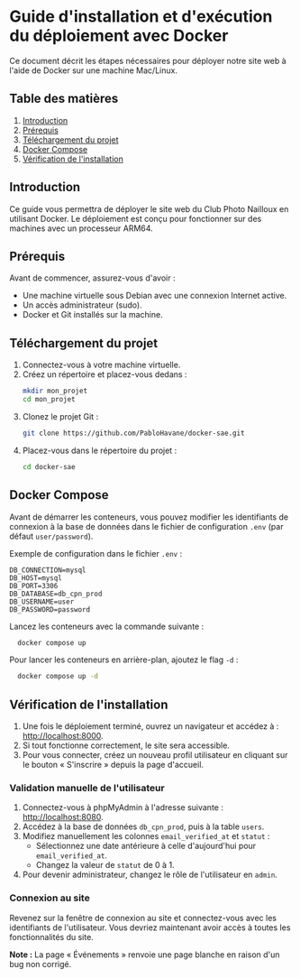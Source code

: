 # Guide d'installation et d'exécution du déploiement avec Docker

Ce document décrit les étapes nécessaires pour déployer notre site web à l'aide de Docker sur une machine Mac/Linux.

## Table des matières
1. [Introduction](#introduction)
2. [Prérequis](#prérequis)
3. [Téléchargement du projet](#téléchargement-du-projet)
4. [Docker Compose](#docker-compose)
5. [Vérification de l'installation](#vérification-de-linstallation)

## Introduction
Ce guide vous permettra de déployer le site web du Club Photo Nailloux en utilisant Docker. Le déploiement est conçu pour fonctionner sur des machines avec un processeur ARM64.

## Prérequis
Avant de commencer, assurez-vous d'avoir :
- Une machine virtuelle sous Debian avec une connexion Internet active.
- Un accès administrateur (sudo).
- Docker et Git installés sur la machine.

## Téléchargement du projet
1. Connectez-vous à votre machine virtuelle.
2. Créez un répertoire et placez-vous dedans :
   ```bash
   mkdir mon_projet
   cd mon_projet
   ```
3. Clonez le projet Git :
   ```bash
   git clone https://github.com/PabloHavane/docker-sae.git
   ```
4. Placez-vous dans le répertoire du projet :
   ```bash
   cd docker-sae
   ```

## Docker Compose
Avant de démarrer les conteneurs, vous pouvez modifier les identifiants de connexion à la base de données dans le fichier de configuration `.env` (par défaut `user/password`).

Exemple de configuration dans le fichier `.env` :
```env
DB_CONNECTION=mysql
DB_HOST=mysql
DB_PORT=3306
DB_DATABASE=db_cpn_prod
DB_USERNAME=user
DB_PASSWORD=password
```

Lancez les conteneurs avec la commande suivante :
```bash
  docker compose up
```
Pour lancer les conteneurs en arrière-plan, ajoutez le flag `-d` :
```bash
  docker compose up -d
```

## Vérification de l'installation
1. Une fois le déploiement terminé, ouvrez un navigateur et accédez à : [http://localhost:8000](http://localhost:8000).
2. Si tout fonctionne correctement, le site sera accessible.
3. Pour vous connecter, créez un nouveau profil utilisateur en cliquant sur le bouton « S'inscrire » depuis la page d'accueil.

### Validation manuelle de l'utilisateur
1. Connectez-vous à phpMyAdmin à l'adresse suivante : [http://localhost:8080](http://localhost:8080).
2. Accédez à la base de données `db_cpn_prod`, puis à la table `users`.
3. Modifiez manuellement les colonnes `email_verified_at` et `statut` :
    - Sélectionnez une date antérieure à celle d'aujourd'hui pour `email_verified_at`.
    - Changez la valeur de `statut` de 0 à 1.
4. Pour devenir administrateur, changez le rôle de l'utilisateur en `admin`.

### Connexion au site
Revenez sur la fenêtre de connexion au site et connectez-vous avec les identifiants de l'utilisateur. Vous devriez maintenant avoir accès à toutes les fonctionnalités du site.

**Note :** La page « Événements » renvoie une page blanche en raison d'un bug non corrigé.

